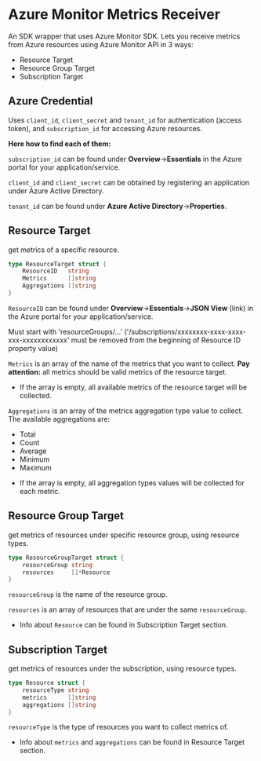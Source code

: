 # Azure Monitor Metrics Receiver

An SDK wrapper that uses Azure Monitor SDK. 
Lets you receive metrics from Azure resources using Azure Monitor API in 3 ways:

- Resource Target
- Resource Group Target
- Subscription Target

## Azure Credential

Uses `client_id`, `client_secret` and `tenant_id` for authentication (access token),
and `subscription_id` for accessing Azure resources.

**Here how to find each of them:**

`subscription_id` can be found under **Overview**->**Essentials** in the Azure portal for your application/service.

`client_id` and `client_secret` can be obtained by registering an application under Azure Active Directory.

`tenant_id` can be found under **Azure Active Directory**->**Properties**.

## Resource Target

get metrics of a specific resource.

```go
type ResourceTarget struct {
	ResourceID   string
	Metrics      []string
	Aggregations []string
}
```

`ResourceID` can be found under **Overview**->**Essentials**->**JSON View** (link) in the Azure
portal for your application/service.

Must start with 'resourceGroups/...' ('/subscriptions/xxxxxxxx-xxxx-xxxx-xxx-xxxxxxxxxxxx' must be removed from the 
beginning of Resource ID property value)

`Metrics` is an array of the name of the metrics that you want to collect. 
**Pay attention:** all metrics should be valid metrics of the resource target.

* If the array is empty, all available metrics of the resource target will be collected.

`Aggregations` is an array of the metrics aggregation type value to collect. The available aggregations are:

- Total
- Count
- Average
- Minimum
- Maximum

* If the array is empty, all aggregation types values will be collected for each metric.

## Resource Group Target

get metrics of resources under specific resource group, using resource types.

```go
type ResourceGroupTarget struct {
    resourceGroup string
    resources     []*Resource
}
```

`resourceGroup` is the name of the resource group.

`resources` is an array of resources that are under the same `resourceGroup`.

* Info about `Resource` can be found in Subscription Target section.

## Subscription Target

get metrics of resources under the subscription, using resource types.

```go
type Resource struct {
    resourceType string
    metrics      []string
    aggregations []string
}
```

`resourceType` is the type of resources you want to collect metrics of.

* Info about `metrics` and `aggregations` can be found in Resource Target section.
